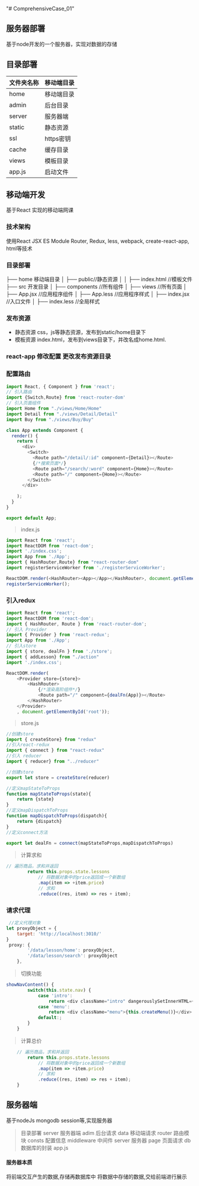 "# ComprehensiveCase_01" 

## 服务器部署 
 基于node开发的一个服务器，实现对数据的存储

 ## 目录部署

文件夹名称| 移动端目录
------------ | ------------- 
home | 移动端目录
admin | 后台目录
server | 服务器端
static | 静态资源
ssl | https密钥
cache | 缓存目录
views | 模板目录
app.js | 启动文件

## 移动端开发

基于React 实现的移动端网课


### 技术架构

使用React JSX ES Module Router, Redux, less, webpack, create-react-app, html等技术

### 目录部署

├── home 移动端目录
│   ├── public//静态资源
│   │   ├── index.html //模板文件
 ├── src 开发目录
│   ├── components //所有组件
│   ├── views //所有页面
│   ├── App.jsx //应用程序组件
│   ├── App.less //应用程序样式
│   ├── index.jsx //入口文件
│   ├── index.less //全局样式

### 发布资源
* 静态资源
css，js等静态资源，发布到static/home目录下 
* 模板资源
index.html，发布到views目录下，并改名成home.html.



### react-app 修改配置 更改发布资源目录       


### 配置路由

````javaScript
import React, { Component } from 'react';
// 引入路由
import {Switch,Route} from 'react-router-dom'
// 引入页面组件
import Home from "./views/Home/Home"
import Detail from "./views/Detail/Detail"
import Buy from "./views/Buy/Buy"

class App extends Component {
  render() {
    return (
      <div>
        <Switch>
          <Route path="/detail/:id" component={Detail}></Route>
          {/*搜索页面*/}
          <Route path="/search/:word" component={Home}></Route>
          <Route path="/" component={Home}></Route>
        </Switch>
      </div>
      
    );
  }
}

export default App;
````
> index.js
````javaScript
import React from 'react';
import ReactDOM from 'react-dom';
import './index.css';
import App from './App';
import { HashRouter,Route} from "react-router-dom"
import registerServiceWorker from './registerServiceWorker';

ReactDOM.render(<HashRouter><App></App></HashRouter>, document.getElementById('root'));
registerServiceWorker();
````

### 引入redux
````javaScript
import React from 'react';
import ReactDOM from 'react-dom';
import { HashRouter, Route } from 'react-router-dom';
// 引入 Provider
import { Provider } from 'react-redux';
import App from './App';
// 引入store
import { store, dealFn } from './store';
import { addLesson} from "./action"
import './index.css';

ReactDOM.render(
    <Provider store={store}>
        <HashRouter>
            {/*渲染高阶组件*/}
            <Route path="/" component={dealFn(App)}></Route>
        </HashRouter>
    </Provider>
    , document.getElementById('root'));

````
> store.js
````javaScript
//创建store
import { createStore} from "redux"
//引入react-redux
import { connect } from "react-redux"
//引入 reducer
import { reducer} from "../reducer"

//创建store
export let store = createStore(reducer)

//定义mapStateToProps
function mapStateToProps(state){
    return {state}
}
//定义mapDispatchToProps
function mapDispatchToProps(dispatch){
    return {dispatch}
}
//定义connect方法 

export let dealFn = connect(mapStateToProps,mapDispatchToProps)

````

> 计算求和
````JavaScript
// 遍历商品，求和并返回
		return this.props.state.lessons
			// 将数据对象中的price返回成一个新数组
			.map(item => +item.price)
			// 求和
			.reduce((res, item) => res + item);
````

### 请求代理
````JavaScript
 //定义代理对象
let proxyObject = {
    target: 'http://localhost:3010/'
}
 proxy: {
        '/data/lesson/home': proxyObject,
        '/data/lesson/search': proxyObject
    },
````
> 切换功能 
````JavaScript
showNavContent() {
		switch(this.state.nav) {
			case 'intro':
				return <div className="intro" dangerouslySetInnerHTML={{ __html: this.state.data.intro }}></div>
			case 'menu':
				return <div className="menu">{this.createMenu()}</div>
			default:;
		}
	}
````
> 计算总价
````JavaScript
	// 遍历商品，求和并返回
		return this.props.state.lessons
			// 将数据对象中的price返回成一个新数组
			.map(item => +item.price)
			// 求和
			.reduce((res, item) => res + item);
    }
````

## 服务器端

基于nodeJs mongodb session等,实现服务器


> 目录部署
server 服务器端
  adim  后台请求
  data  移动端请求
  router 路由模块
  consts  配置信息
  middleware 中间件
  server 服务器
  page 页面请求
  db  数据库的封装 
  app.js 

#### 服务器本质

  将前端交互产生的数据,存储再数据库中
  将数据中存储的数据,交给前端进行展示